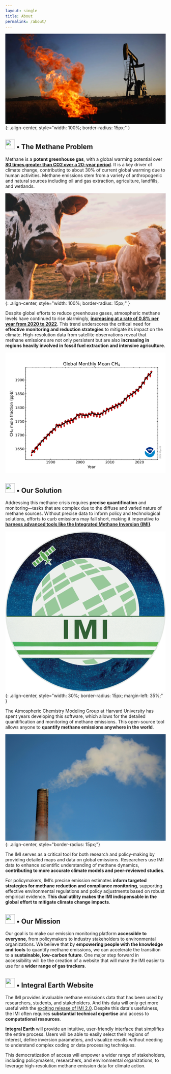 ```yaml
---
layout: single
title: About
permalink: /about/
---
```


![Methane](/assets/images/About_Page/methane.webp){: .align-center, style="width: 100%; border-radius: 15px;" }

<h2><img src="https://raw.githubusercontent.com/FortAwesome/Font-Awesome/6.x/svgs/solid/arrow-trend-up.svg" width="30" height="30"> • The Methane Problem</h2>

Methane is a **potent greenhouse gas**, with a global warming potential over [**80 times greater than CO2 over a 20-year period**](https://www.edf.org/climate/methane-crucial-opportunity-climate-fight#:~:text=Methane%20is%20a%20potent%20greenhouse,after%20it%20reaches%20the%20atmosphere.). It is a key driver of climate change, contributing to about 30% of current global warming due to human activities. Methane emissions stem from a variety of anthropogenic and natural sources including oil and gas extraction, agriculture, landfills, and wetlands.

![cute cows in cute field](/assets/images/About_Page/stijn-te-strake-UdhpcfImQ9Y-unsplash.jpg){: .align-center, style="width: 100%; border-radius: 15px;" }

Despite global efforts to reduce greenhouse gases, atmospheric methane levels have continued to rise alarmingly, [**increasing at a rate of 0.8% per year from 2020 to 2022**](https://gml.noaa.gov/ccgg/trends_ch4/). This trend underscores the critical need for **effective monitoring and reduction strategies** to mitigate its impact on the climate. High-resolution data from satellite observations reveal that methane emissions are not only persistent but are also **increasing in regions heavily involved in fossil fuel extraction and intensive agriculture**.

![methane trends](/assets/images/About_Page/ch4_trend_all_gl.png)

<h2><img src="https://raw.githubusercontent.com/FortAwesome/Font-Awesome/6.x/svgs/solid/thumbs-up.svg" width="30" height="30"> • Our Solution </h2>

Addressing this methane crisis requires **precise quantification** and monitoring—tasks that are complex due to the diffuse and varied nature of methane sources. Without precise data to inform policy and technological solutions, efforts to curb emissions may fall short, making it imperative to [**harness advanced tools like the Integrated Methane Inversion (IMI)**](https://imi.seas.harvard.edu). 

![integrated methane inversion logo](/assets/images/logos/imi_logo_fullres.png){: .align-center, style="width: 30%; border-radius: 15px; margin-left: 35%;" }

The Atmospheric Chemistry Modeling Group at Harvard University has spent years developing this software, which allows for the detailed quanitification and monitoring of methane emissions. This open-source tool allows anyone to **quantify methane emissions anywhere in the world**.

![methane smoke stack](/assets/images/About_Page/methanestack.jpg){: .align-center, style="border-radius: 15px;"}

The IMI serves as a critical tool for both research and policy-making by providing detailed maps and data on global emissions. Researchers use IMI data to enhance scientific understanding of methane dynamics, **contributing to more accurate climate models and peer-reviewed studies**. 

For policymakers, IMI’s precise emission estimates **inform targeted strategies for methane reduction and compliance monitoring**, supporting effective environmental regulations and policy adjustments based on robust empirical evidence. **This dual utility makes the IMI indispensable in the global effort to mitigate climate change impacts**. 

<h2><img src="https://raw.githubusercontent.com/FortAwesome/Font-Awesome/6.x/svgs/solid/rocket.svg" width="30" height="30"> • Our Mission </h2>


Our goal is to make our emission monitoring platform **accessible to everyone**, from policymakers to industry stakeholders to environmental organizations. We believe that by **empowering people with the knowledge and tools** to quantify methane emissions, we can accelerate the transition to a **sustainable, low-carbon future**. One major step forward in accessibility will be the creation of a website that will make the IMI easier to use for a **wider range of gas trackers**.
<!--                                              CONSIDER TAKING OUT LOL ^^ -->

<h2><img src="https://raw.githubusercontent.com/FortAwesome/Font-Awesome/6.x/svgs/solid/globe.svg" width="30" height="30"> • Integral Earth Website </h2>

The IMI provides invaluable methane emissions data that has been used by researchers, students, and stakeholders. And this data will only get more useful with the [exciting release of IMI 2.0](/development#IMI2). Despite this data's usefulness, the IMI often requires **substantial technical expertise** and access to **computational resources**. 

**Integral Earth** will provide an intuitive, user-friendly interface that simplifies the entire process. Users will be able to easily select their regions of interest, define inversion parameters, and visualize results without needing to understand complex coding or data processing techniques. 

This democratization of access will empower a wider range of stakeholders, including policymakers, researchers, and environmental organizations, to leverage high-resolution methane emission data for climate action.

<!-- mailto:integrated_methane_inversion@seas.harvard.edu -->
